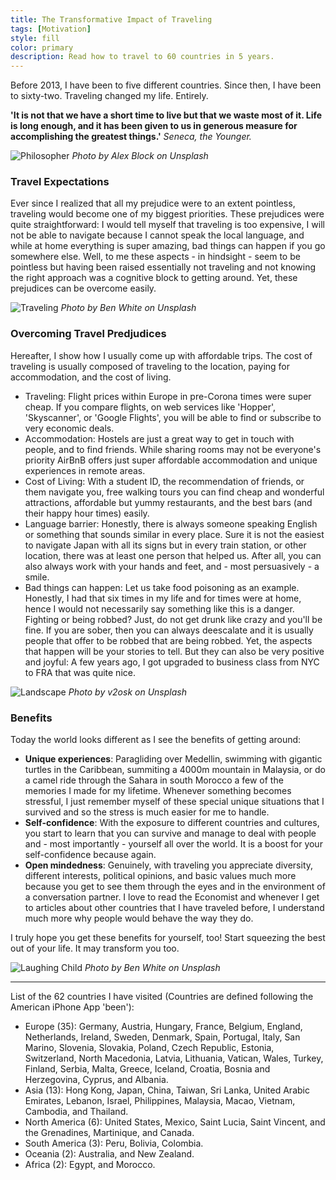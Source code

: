 ```yaml
---
title: The Transformative Impact of Traveling
tags: [Motivation]
style: fill
color: primary
description: Read how to travel to 60 countries in 5 years.
---
```

Before 2013, I have been to five different countries. Since then, I have been to sixty-two. Traveling changed my life. Entirely.

__'It is not that we have a short time to live but that we waste most of it. Life is long enough, and it has been given to us in generous measure for accomplishing the greatest things.'__
*Seneca, the Younger.*

![Philosopher](https://images.unsplash.com/photo-1502700807168-484a3e7889d0?ixlib=rb-1.2.1&ixid=eyJhcHBfaWQiOjEyMDd9&auto=format&fit=crop&w=1653&q=80)
*Photo by Alex Block on Unsplash*

### Travel Expectations

Ever since I realized that all my prejudice were to an extent pointless, traveling would become one of my biggest priorities. These prejudices were quite straightforward: I would tell myself that traveling is too expensive, I will not be able to navigate because I cannot speak the local language, and while at home everything is super amazing, bad things can happen if you go somewhere else. Well, to me these aspects - in hindsight - seem to be pointless but having been raised essentially not traveling and not knowing the right approach was a cognitive block to getting around. Yet, these prejudices can be overcome easily.

![Traveling](https://images.unsplash.com/photo-1531219432768-9f540ce91ef3?ixlib=rb-1.2.1&ixid=eyJhcHBfaWQiOjEyMDd9&auto=format&fit=crop&w=2850&q=80)
*Photo by Ben White on Unsplash*

### Overcoming Travel Predjudices

Hereafter, I show how I usually come up with affordable trips. The cost of traveling is usually composed of traveling to the location, paying for accommodation, and the cost of living.
- Traveling: Flight prices within Europe in pre-Corona times were super cheap. If you compare flights, on web services like 'Hopper', 'Skyscanner', or 'Google Flights', you will be able to find or subscribe to very economic deals.
- Accommodation: Hostels are just a great way to get in touch with people, and to find friends. While sharing rooms may not be everyone's priority AirBnB offers just super affordable accommodation and unique experiences in remote areas.
- Cost of Living: With a student ID, the recommendation of friends, or them navigate you, free walking tours you can find cheap and wonderful attractions, affordable but yummy restaurants, and the best bars (and their happy hour times) easily.
- Language barrier: Honestly, there is always someone speaking English or something that sounds similar in every place. Sure it is not the easiest to navigate Japan with all its signs but in every train station, or other location, there was at least one person that helped us. After all, you can also always work with your hands and feet, and - most persuasively - a smile.
- Bad things can happen: Let us take food poisoning as an example. Honestly, I had that six times in my life and for times were at home, hence I would not necessarily say something like this is a danger. Fighting or being robbed? Just, do not get drunk like crazy and you'll be fine. If you are sober, then you can always deescalate and it is usually people that offer to be robbed that are being robbed. Yet, the aspects that happen will be your stories to tell. But they can also be very positive and joyful: A few years ago, I got upgraded to business class from NYC to FRA that was quite nice.

![Landscape](https://images.unsplash.com/photo-1470071459604-3b5ec3a7fe05?ixlib=rb-1.2.1&ixid=eyJhcHBfaWQiOjEyMDd9&auto=format&fit=crop&w=1740&q=80)
*Photo by v2osk on Unsplash*

### Benefits

Today the world looks different as I see the benefits of getting around:
- __Unique experiences__: Paragliding over Medellin, swimming with gigantic turtles in the Caribbean, summiting a 4000m mountain in Malaysia, or do a camel ride through the Sahara in south Morocco a few of the memories I made for my lifetime. Whenever something becomes stressful, I just remember myself of these special unique situations that I survived and so the stress is much easier for me to handle.
- __Self-confidence__: With the exposure to different countries and cultures, you start to learn that you can survive and manage to deal with people and - most importantly - yourself all over the world. It is a boost for your self-confidence because again.
- __Open mindedness__: Genuinely, with traveling you appreciate diversity, different interests, political opinions, and basic values much more because you get to see them through the eyes and in the environment of a conversation partner. I love to read the Economist and whenever I get to articles about other countries that I have traveled before, I understand much more why people would behave the way they do.

I truly hope you get these benefits for yourself, too! Start squeezing the best out of your life. It may transform you too.

![Laughing Child](https://images.unsplash.com/photo-1472162072942-cd5147eb3902?ixlib=rb-1.2.1&ixid=eyJhcHBfaWQiOjEyMDd9&auto=format&fit=crop&w=1650&q=80)
*Photo by Ben White on Unsplash*

---

List of the 62 countries I have visited (Countries are defined following the American iPhone App 'been'):

- Europe (35): Germany, Austria, Hungary, France, Belgium, England, Netherlands, Ireland, Sweden, Denmark, Spain, Portugal, Italy, San Marino, Slovenia, Slovakia, Poland, Czech Republic, Estonia, Switzerland, North Macedonia, Latvia, Lithuania, Vatican, Wales, Turkey, Finland, Serbia, Malta, Greece, Iceland, Croatia, Bosnia and Herzegovina, Cyprus, and Albania.
- Asia (13): Hong Kong, Japan, China, Taiwan, Sri Lanka, United Arabic Emirates, Lebanon, Israel, Philippines, Malaysia, Macao, Vietnam, Cambodia, and Thailand.
- North America (6): United States, Mexico, Saint Lucia, Saint Vincent, and the Grenadines, Martinique, and Canada.
- South America (3): Peru, Bolivia, Colombia.
- Oceania (2): Australia, and New Zealand.
- Africa (2): Egypt, and Morocco.
